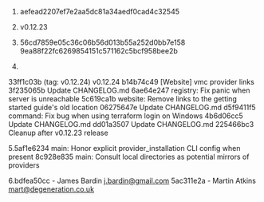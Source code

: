 1. aefead2207ef7e2aa5dc81a34aedf0cad4c32545

2.  v0.12.23

3.  56cd7859e05c36c06b56d013b55a252d0bb7e158 9ea88f22fc6269854151c571162c5bcf958bee2b

4. 

33ff1c03b (tag: v0.12.24) v0.12.24
b14b74c49 [Website] vmc provider links
3f235065b Update CHANGELOG.md
6ae64e247 registry: Fix panic when server is unreachable
5c619ca1b website: Remove links to the getting started guide's old location
06275647e Update CHANGELOG.md
d5f9411f5 command: Fix bug when using terraform login on Windows
4b6d06cc5 Update CHANGELOG.md
dd01a3507 Update CHANGELOG.md
225466bc3 Cleanup after v0.12.23 release

5.5af1e6234 main: Honor explicit provider_installation CLI config when present
8c928e835 main: Consult local directories as potential mirrors of providers

6.bdfea50cc - James Bardin j.bardin@gmail.com
5ac311e2a - Martin Atkins mart@degeneration.co.uk
